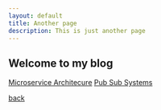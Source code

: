 ```yaml
---
layout: default
title: Another page
description: This is just another page
---
```


## Welcome to my blog

[Microservice Architecure](./micro-service-arch.md)
[Pub Sub Systems](./publish-subscribe-system.md)

[back](./)
